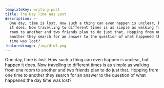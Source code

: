 ```yaml
---
templateKey: writing-post
title: The Day Time Was Lost
description: >-
  One day, time is lost. How such a thing can even happen is unclear, but happen
  it does. Now travelling to different times is as simple as walking from one
  room to another and two friends plan to do just that. Hopping from one time to
  another they search for an answer to the question of what happened the day
  time was lost?
featuredimage: /img/dtwl.png
---
```

One day, time is lost. How such a thing can even happen is unclear, but happen it does. Now travelling to different times is as simple as walking from one room to another and two friends plan to do just that. Hopping from one time to another they search for an answer to the question of what happened the day time was lost?
